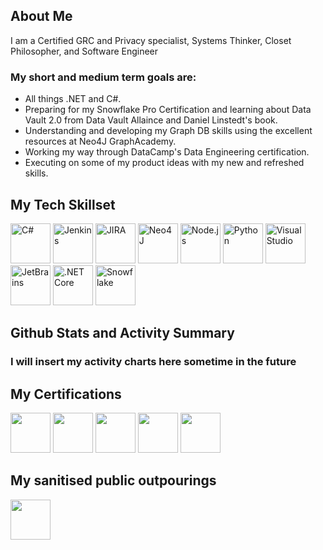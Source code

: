 ## About Me
I am a Certified GRC and Privacy specialist, Systems Thinker, Closet Philosopher, and Software Engineer

### My short and medium term goals are:
- All things .NET and C#.
- Preparing for my Snowflake Pro Certification and learning about Data Vault 2.0 from Data Vault Allaince and Daniel Linstedt's book.
- Understanding and developing my Graph DB skills using the excellent resources at Neo4J GraphAcademy.
- Working my way through DataCamp's Data Engineering certification.
- Executing on some of my product ideas with my new and refreshed skills.

## My Tech Skillset
<img src="https://cdn.jsdelivr.net/gh/devicons/devicon/icons/csharp/csharp-original.svg" width=64 height=64 title="C#"/> <img src="https://cdn.jsdelivr.net/gh/devicons/devicon/icons/jenkins/jenkins-line.svg" width=64 height=64 title="Jenkins"/> <img src="https://cdn.jsdelivr.net/gh/devicons/devicon/icons/jira/jira-original.svg" width=64 height=64 title="JIRA"/> <img src="https://cdn.jsdelivr.net/gh/devicons/devicon/icons/neo4j/neo4j-original.svg" width=64 height=64 title="Neo4J"/> <img src="https://cdn.jsdelivr.net/gh/devicons/devicon/icons/nodejs/nodejs-original.svg" width=64 height=64 title="Node.js"/> <img src="https://cdn.jsdelivr.net/gh/devicons/devicon/icons/python/python-original.svg" width=64 height=64 title="Python"/> <img src="https://cdn.jsdelivr.net/gh/devicons/devicon/icons/visualstudio/visualstudio-plain.svg" width=64 height=64 title="Visual Studio"/> <img src="https://cdn.jsdelivr.net/gh/devicons/devicon/icons/jetbrains/jetbrains-original.svg" width=64 height=64 title="JetBrains"/> <img src="https://cdn.jsdelivr.net/gh/devicons/devicon/icons/dotnetcore/dotnetcore-original.svg" width=64 height=64 title=".NET Core"/>  <img src="https://avatars.githubusercontent.com/u/6453780?s=200&v=4" width=64 height=64 title="Snowflake"/>

## Github Stats and Activity Summary
### I will insert my activity charts here sometime in the future

## My Certifications
<a href="https://certificates.grccertify.org/3c2cffd0-3f46-405c-bc51-581d04108b27"><img src="https://github.com/aiyervenkat/aiyervenkat/blob/1d969684e286d5c6006cb5e68de100cb2c54b912/images/GRCA.png" width=64 height=64></a> <a href="https://certificates.grccertify.org/d1e1fbc5-6155-46c2-bc5f-623d584a9da6"><img src="https://github.com/aiyervenkat/aiyervenkat/blob/1d969684e286d5c6006cb5e68de100cb2c54b912/images/IDPP.png" width=64 height=64></a> <a href="https://certificates.grccertify.org/fe4fb007-6b97-45e3-bdd4-17e54009f401"><img src="https://github.com/aiyervenkat/aiyervenkat/blob/1d969684e286d5c6006cb5e68de100cb2c54b912/images/GRCP.png" width=64 height=64></a> <a href="https://www.credly.com/badges/b6d8a53b-5d24-4812-9e95-8ff0d0a6957c"><img src="https://github.com/aiyervenkat/aiyervenkat/blob/1d969684e286d5c6006cb5e68de100cb2c54b912/images/CDPSE.png" width=64 height=64></a> <a href="https://www.credly.com/badges/ad236c10-ed44-40ae-bf06-bba242d24709"><img src="https://github.com/aiyervenkat/aiyervenkat/blob/1d969684e286d5c6006cb5e68de100cb2c54b912/images/PrivacyEngg.png" width=64 height=64></a>

## My sanitised public outpourings
<a href="https://aiyervenkat.hashnode.dev/"><img src="https://github.com/aiyervenkat/aiyervenkat/blob/1d969684e286d5c6006cb5e68de100cb2c54b912/images/HashNode.png" width=64 height=64></a> 
